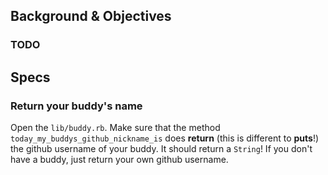 ## Background & Objectives

### TODO

## Specs

### Return your buddy's name

Open the `lib/buddy.rb`. Make sure that the method `today_my_buddys_github_nickname_is` does **return** (this is different to **puts**!) the github username of your buddy. It should return a `String`! If you don't have a buddy, just return your own github username.
